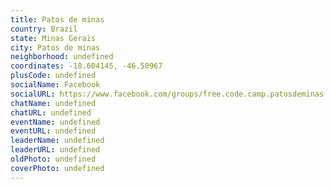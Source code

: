 ```yaml
---
title: Patos de minas
country: Brazil
state: Minas Gerais
city: Patos de minas
neighborhood: undefined
coordinates: -18.604145, -46.50967
plusCode: undefined
socialName: Facebook
socialURL: https://www.facebook.com/groups/free.code.camp.patosdeminas
chatName: undefined
chatURL: undefined
eventName: undefined
eventURL: undefined
leaderName: undefined
leaderURL: undefined
oldPhoto: undefined
coverPhoto: undefined
---
```

